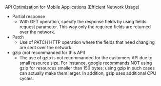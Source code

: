 API Optimization for Mobile Applications (Efficient Network Usage)

- Partial response
	- With GET operation, specify the response fields by using fields request parameter. This way only the required fields are returned over the network.
- Patch
	- Use of PATCH HTTP operation where the fields that need changing are sent over the network.
- gzip (not recommanded for this API)
	- The use of gzip is not recommanded for the customers API due to small resource size. For instance, google recommands NOT using gzip for resources smaller than 150 bytes; using gzip in such cases can actually make them larger. In addition, gzip uses additional CPU cycles.

